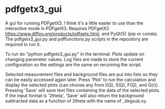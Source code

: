 # pdfgetx3_gui
A gui for running PDFgetX3. I think it's a little easier to use than the interactive mode in PDFgetX3. Requires PDFgetX3 https://www.diffpy.org/products/pdfgetx.html, and PyQt(5) (pip or conda). The pdfgetx3_gui.py and pdffunctions.py scripts in the repository are required to run it.

To run do "python pdfgetx3_gui.py" in the terminal. Plots update on changing parameter values. Log files are made to store the current configuration so the settings are the same on rerunning the script.

Selected measurement files and background files are put into lists so they can be easily accessed again later. Press 'Plot' to run the calculation and display the selected plots (can choose any from I(Q), S(Q), F(Q), and G(r)). Pressing 'Save' will save text files containing the data of the selected plots. If the input format is '2theta', 'Save' will also return the background subtracted data as a function of 2theta with the name of <base file name>_bkgsub.xy.
